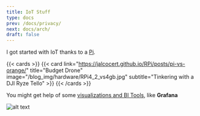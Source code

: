 ```yaml
---
title: IoT Stuff
type: docs
prev: /docs/privacy/
next: docs/arch/
draft: false
---
```


I got started with IoT thanks to a [Pi](https://jalcocert.github.io/JAlcocerT/cloud-vs-single-board-computers/).

{{< cards >}}
  {{< card link="https://jalcocert.github.io/RPi/posts/pi-vs-orange/" title="Budget Drone" image="/blog_img/hardware/RPi4_2_vs4gb.jpg" subtitle="Tinkering with a DJI Ryze Tello" >}}
{{< /cards >}}

You might get help of some [visualizations and BI Tools](https://jalcocert.github.io/JAlcocerT/setup-bi-tools-docker/), like **Grafana**

![alt text](/blog_img/iot/grafana.png)